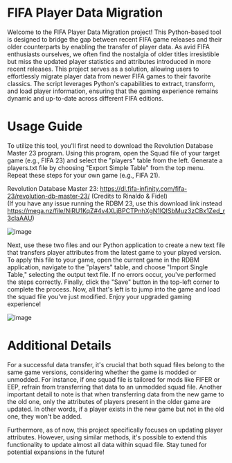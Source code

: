 # FIFA Player Data Migration

Welcome to the FIFA Player Data Migration project! This Python-based tool is designed to bridge the gap between recent FIFA game releases and their older counterparts by enabling the transfer of player data. As avid FIFA enthusiasts ourselves, we often find the nostalgia of older titles irresistible but miss the updated player statistics and attributes introduced in more recent releases. This project serves as a solution, allowing users to effortlessly migrate player data from newer FIFA games to their favorite classics. The script leverages Python's capabilities to extract, transform, and load player information, ensuring that the gaming experience remains dynamic and up-to-date across different FIFA editions.

# Usage Guide

To utilize this tool, you'll first need to download the Revolution Database Master 23 program. Using this program, open the Squad file of your target game (e.g., FIFA 23) and select the "players" table from the left. Generate a players.txt file by choosing "Export Simple Table" from the top menu. Repeat these steps for your own game (e.g., FIFA 21).

Revolution Database Master 23: https://dl.fifa-infinity.com/fifa-23/revolution-db-master-23/  (Credits to Rinaldo & Fidel)              
(If you have any issue running the RDBM 23, use this download link instead https://mega.nz/file/NiRU1KqZ#4v4XLjBPCTPnhXgN1lQISbMuz3zCBx1Zed_r3claAAU)

![image](https://github.com/farukgnc/FIFA-Player-Data-Migration/assets/45713670/9879d81a-131b-4df3-8c15-a6e9b8344a5a)

Next, use these two files and our Python application to create a new text file that transfers player attributes from the latest game to your played version. To apply this file to your game, open the current game in the RDBM application, navigate to the "players" table, and choose "Import Single Table," selecting the output text file. If no errors occur, you've performed the steps correctly. Finally, click the "Save" button in the top-left corner to complete the process. Now, all that's left is to jump into the game and load the squad file you've just modified. Enjoy your upgraded gaming experience!

![image](https://github.com/farukgnc/FIFA-Player-Data-Migration/assets/45713670/737540df-d022-4672-b744-6f0522a49f34)


# Additional Details

For a successful data transfer, it's crucial that both squad files belong to the same game versions, considering whether the game is modded or unmodded. For instance, if one squad file is tailored for mods like FIFER or EEP, refrain from transferring that data to an unmodded squad file. Another important detail to note is that when transferring data from the new game to the old one, only the attributes of players present in the older game are updated. In other words, if a player exists in the new game but not in the old one, they won't be added.

Furthermore, as of now, this project specifically focuses on updating player attributes. However, using similar methods, it's possible to extend this functionality to update almost all data within squad file. Stay tuned for potential expansions in the future!
